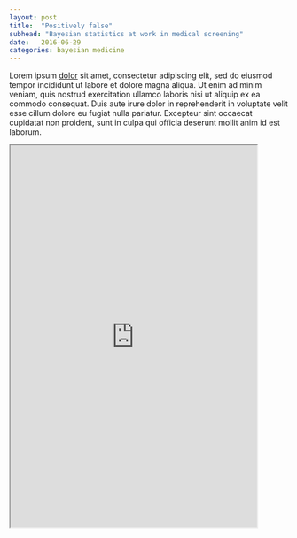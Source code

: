 ```yaml
---
layout: post
title:  "Positively false"
subhead: "Bayesian statistics at work in medical screening"
date:   2016-06-29 
categories: bayesian medicine
---
```

Lorem ipsum [dolor](google.com) sit amet, consectetur adipiscing elit, sed do eiusmod tempor incididunt ut labore et dolore magna aliqua. Ut enim ad minim veniam, quis nostrud exercitation ullamco laboris nisi ut aliquip ex ea commodo consequat. Duis aute irure dolor in reprehenderit in voluptate velit esse cillum dolore eu fugiat nulla pariatur. Excepteur sint occaecat cupidatat non proident, sunt in culpa qui officia deserunt mollit anim id est laborum.

<iframe sandbox='allow-top-navigation allow-scripts allow-forms' src='https://bongbang.github.io/chlamydia/' style='height: 690px; width: 445px' scrolling='no'></iframe>


